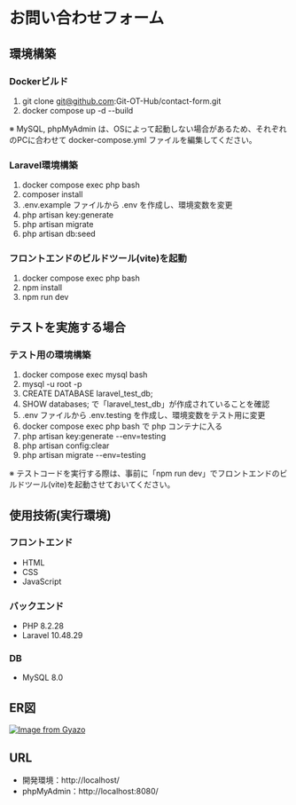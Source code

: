 # お問い合わせフォーム

## 環境構築
### Dockerビルド
1. git clone git@github.com:Git-OT-Hub/contact-form.git
2. docker compose up -d --build

※ MySQL, phpMyAdmin は、OSによって起動しない場合があるため、それぞれのPCに合わせて docker-compose.yml ファイルを編集してください。

### Laravel環境構築
1. docker compose exec php bash
2. composer install
3. .env.example ファイルから .env を作成し、環境変数を変更
4. php artisan key:generate
5. php artisan migrate
6. php artisan db:seed

### フロントエンドのビルドツール(vite)を起動
1. docker compose exec php bash
2. npm install
3. npm run dev

## テストを実施する場合
### テスト用の環境構築
1. docker compose exec mysql bash
2. mysql -u root -p
3. CREATE DATABASE laravel_test_db;
4. SHOW databases; で「laravel_test_db」が作成されていることを確認
5. .env ファイルから .env.testing を作成し、環境変数をテスト用に変更
6. docker compose exec php bash で php コンテナに入る
7. php artisan key:generate --env=testing
8. php artisan config:clear
9. php artisan migrate --env=testing

※ テストコードを実行する際は、事前に「npm run dev」でフロントエンドのビルドツール(vite)を起動させておいてください。

## 使用技術(実行環境)
### フロントエンド
- HTML
- CSS
- JavaScript
### バックエンド
- PHP 8.2.28
- Laravel 10.48.29
### DB
- MySQL 8.0

## ER図
[![Image from Gyazo](https://i.gyazo.com/68f386ebdecac7161a2948010f297aa5.png)](https://gyazo.com/68f386ebdecac7161a2948010f297aa5)

## URL
- 開発環境：http://localhost/
- phpMyAdmin：http://localhost:8080/
